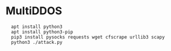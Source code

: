 # MultiDDOS
      apt install python3
      apt install python3-pip
      pip3 install pysocks requests wget cfscrape urllib3 scapy
      python3 ./attack.py
